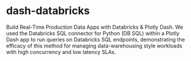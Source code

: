 # dash-databricks
Build Real-Time Production Data Apps with Databricks &amp; Plotly Dash. We used the Databricks SQL connector for Python (DB SQL) within a Plotly Dash app to run queries on Databricks SQL endpoints, demonstrating the efficacy of this method for managing data-warehousing style workloads with high concurrency and low latency SLAs.

